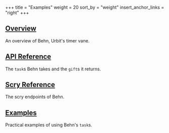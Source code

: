 +++
title = "Examples"
weight = 20
sort_by = "weight"
insert_anchor_links = "right"
+++

## [Overview](/reference/arvo/behn/behn)

An overview of Behn, Urbit's timer vane.

## [API Reference](/reference/arvo/behn/tasks)

The `task`s Behn takes and the `gift`s it returns.

## [Scry Reference](/reference/arvo/behn/scry)

The scry endpoints of Behn.

## [Examples](/reference/arvo/behn/examples)

Practical examples of using Behn's `task`s.
